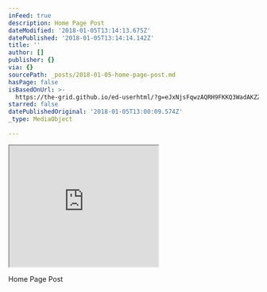 ```yaml
---
inFeed: true
description: Home Page Post
dateModified: '2018-01-05T13:14:13.675Z'
datePublished: '2018-01-05T13:14:14.142Z'
title: ''
author: []
publisher: {}
via: {}
sourcePath: _posts/2018-01-05-home-page-post.md
hasPage: false
isBasedOnUrl: >-
  https://the-grid.github.io/ed-userhtml/?g=eJxNjsFqwzAQRH9FKKQ3WadAKZZzyh_kHrbyynJxJKMdR_Tvq5BgetnDLPPm9aRi4eB0BFb5shZ1Brh0Pt_tnMAJLWLG-XsDcrpFkgiaHI2P9tsKf7T6TYp3qO0eTxeEqpVfSMTpN828W-YF0WokkJGYq_F5S3A60CKsh-tzSh12eG9p6MWXeYUi-U1ePZd22XUhhFzu3X_rOo8TQ7ofaRqRinDjbwjmUw-9fcGGP94sWyU
starred: false
datePublishedOriginal: '2018-01-05T13:00:09.574Z'
_type: MediaObject

---
```

<iframe src="https://the-grid.github.io/ed-userhtml/?g=eJwDAAAAAAE" height="244" style=""></iframe>

Home Page Post